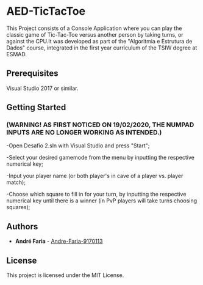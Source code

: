 # AED-TicTacToe

This Project consists of a Console Application where you can play the classic game of Tic-Tac-Toe versus another person by taking turns, or against the CPU.It was developed as part of the "Algoritmia e Estrutura de Dados" course, integrated in the first year curriculum of the TSIW degree at ESMAD.

## Prerequisites

Visual Studio 2017 or similar.

## Getting Started
### (WARNING! AS FIRST NOTICED ON 19/02/2020, THE NUMPAD INPUTS ARE NO LONGER WORKING AS INTENDED.)

-Open Desafio 2.sln with Visual Studio and press "Start";

-Select your desired gamemode from the menu by inputting the respective numerical key;

-Input your player name (or both player's in cave of a player vs. player match);

-Choose which square to fill in for your turn, by inputting the respective numerical key until there is a winner (in PvP players will take turns choosing squares);

## Authors

* **André Faria** - [Andre-Faria-9170113](https://github.com/Andre-Faria-9170113)

## License

This project is licensed under the MIT License.
